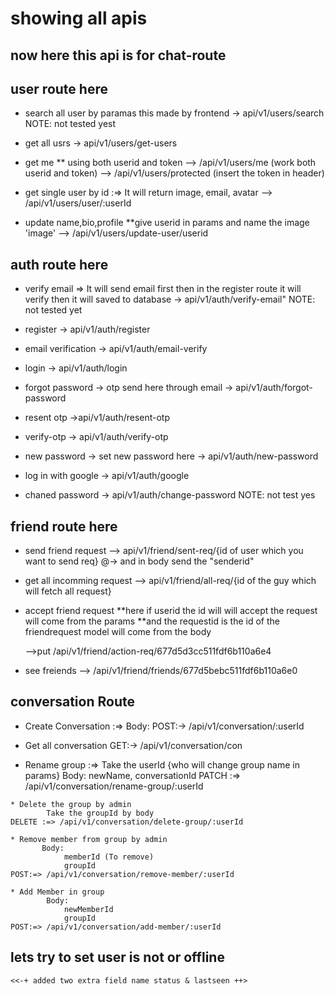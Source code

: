 # showing all apis

## now here this api is for chat-route

## user route here
 <!--todo:  password changed: take old password and changed to new-->

 <!--Request: GET /api/users?search=John-->
* search all user by paramas this made by frontend
    -> api/v1/users/search NOTE: not tested yest

* get all usrs 
    -> api/v1/users/get-users

* get me
** using both userid and token
    --> /api/v1/users/me (work both userid and token)
    --> /api/v1/users/protected (insert the token in header)

* get single user by id :=> It will return image, email, avatar
    --> /api/v1/users/user/:userId

* update name,bio,profile
    **give userid in params and name the image 'image'
    --> /api/v1/users/update-user/userid 


## auth route here
* verify email => It will send email first then in the register route it will verify then it will saved to database
    -> api/v1/auth/verify-email" NOTE: not tested yet

* register
    -> api/v1/auth/register

* email verification
    -> api/v1/auth/email-verify

* login
    -> api/v1/auth/login

* forgot password -> otp send here  through email
    -> api/v1/auth/forgot-password

* resent otp 
    ->api/v1/auth/resent-otp

* verify-otp
    -> api/v1/auth/verify-otp

* new password -> set new password here
    -> api/v1/auth/new-password

* log in  with google 
    -> api/v1/auth/google

* chaned password 
    -> api/v1/auth/change-password NOTE: not test yes

## friend route here
* send friend request
    --> api/v1/friend/sent-req/{id of user which you want to send req}
    @-> and in body send the "senderid"

* get all incomming request
    --> api/v1/friend/all-req/{id of the guy which will fetch all request}

* accept friend request
    **here if userid the id will will accept the request will come from the params
    **and the requestid is the id of the friendrequest model will come from the body

    -->put /api/v1/friend/action-req/677d5d3cc511fdf6b110a6e4 

* see  freiends
    --> /api/v1/friend/friends/677d5bebc511fdf6b110a6e0

## conversation Route
   * Create Conversation :=> Body: 
   POST:-> /api/v1/conversation/:userId

   * Get all conversation
   GET:-> /api/v1/conversation/con

   * Rename group :=> 
            Take the userId {who will change group name in params}
            Body: newName, conversationId
    PATCH :=> /api/v1/conversation/rename-group/:userId

    * Delete the group by admin
            Take the groupId by body
    DELETE :=> /api/v1/conversation/delete-group/:userId

    * Remove member from group by admin
           Body: 
                memberId (To remove)
                groupId
    POST:=> /api/v1/conversation/remove-member/:userId

    * Add Member in group
            Body: 
                newMemberId
                groupId
    POST:=> /api/v1/conversation/add-member/:userId


## lets try to set user is not or offline
    <<-+ added two extra field name status & lastseen ++>
